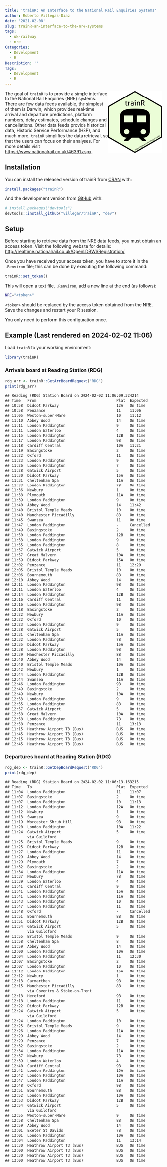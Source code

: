 ```yaml
---
title: 'trainR: An Interface to the National Rail Enquiries Systems'
author: Roberto Villegas-Diaz
date: '2021-02-08'
slug: trainR-an-interface-to-the-nre-systems
tags:
  - uk-railway
  - nre
Categories:
  - Development
  - R
Description: ''
Tags:
  - Development
  - R
---
```


<img src="https://raw.githubusercontent.com/villegar/trainR/main/inst/images/logo.png" alt="logo" align="right" height=200px/>

The goal of `trainR` is to provide a simple interface to the 
National Rail Enquiries (NRE) systems. There are few data feeds 
available, the simplest of them is Darwin, which provides real-time 
arrival and departure predictions, platform numbers, delay estimates, 
schedule changes and cancellations. Other data feeds provide historical 
data, Historic Service Performance (HSP), and much more. `trainR` 
simplifies the data retrieval, so that the users can focus on their 
analyses. For more details visit 
https://www.nationalrail.co.uk/46391.aspx.

## Installation

You can install the released version of trainR from [CRAN](https://CRAN.R-project.org) with:

``` r
install.packages("trainR")
```

And the development version from [GitHub](https://github.com/) with:

``` r
# install.packages("devtools")
devtools::install_github("villegar/trainR", "dev")
```

## Setup
Before starting to retrieve data from the NRE data feeds, you must obtain an access token. 
Visit the following website for details: http://realtime.nationalrail.co.uk/OpenLDBWSRegistration/

Once you have received your access token, you have to store it in the `.Renviron` file; this can be 
done by executing the following command:


```r
trainR::set_token()
```

This will open a text file, `.Renviron`, add a new line at the end (as follows):

```bash
NRE="<token>"
```

`<token>` should be replaced by the access token obtained from the NRE. Save the changes and restart 
your R session.

You only need to perform this configuration once.

## Example (Last rendered on 2024-02-02 11:06)

Load `trainR` to your working environment:

```r
library(trainR)
```

### Arrivals board at Reading Station (RDG)


```r
rdg_arr <- trainR::GetArrBoardRequest("RDG")
print(rdg_arr)
```

```
## Reading (RDG) Station Board on 2024-02-02 11:06:09.324214
## Time   From                                    Plat  Expected
## 10:58  Didcot Parkway                          12A   On time
## 10:58  Penzance                                11    11:06
## 11:05  Weston-super-Mare                       10    11:12
## 11:10  Abbey Wood                              14    On time
## 11:11  London Paddington                       9     On time
## 11:11  London Waterloo                         4     On time
## 11:15  London Paddington                       12B   On time
## 11:17  London Paddington                       9B    On time
## 11:18  Cardiff Central                         10A   11:21
## 11:19  Basingstoke                             2     On time
## 11:22  Oxford                                  11    On time
## 11:23  London Paddington                       9     On time
## 11:26  London Paddington                       7     On time
## 11:28  Gatwick Airport                         5     On time
## 11:30  Didcot Parkway                          15A   On time
## 11:31  Cheltenham Spa                          11A   On time
## 11:33  London Paddington                       7B    On time
## 11:36  Newbury                                 1     On time
## 11:38  Plymouth                                11A   On time
## 11:39  London Paddington                       9     On time
## 11:40  Abbey Wood                              14    11:42
## 11:40  Bristol Temple Meads                    10    On time
## 11:40  Manchester Piccadilly                   8B    On time
## 11:45  Swansea                                 11    On time
## 11:47  London Paddington                       -     Cancelled
## 11:49  Basingstoke                             2     On time
## 11:50  London Paddington                       12B   On time
## 11:53  London Paddington                       9     On time
## 11:55  London Paddington                       8     On time
## 11:57  Gatwick Airport                         5     On time
## 11:57  Great Malvern                           10A   On time
## 11:59  Didcot Parkway                          15A   On time
## 12:02  Penzance                                11    12:29
## 12:05  Bristol Temple Meads                    10    On time
## 12:06  Bournemouth                             8B    On time
## 12:10  Abbey Wood                              14    On time
## 12:11  London Paddington                       9B    On time
## 12:11  London Waterloo                         4     On time
## 12:14  London Paddington                       12B   On time
## 12:16  Cardiff Central                         11    On time
## 12:16  London Paddington                       9B    On time
## 12:18  Basingstoke                             2     On time
## 12:22  Newbury                                 11A   On time
## 12:22  Oxford                                  10    On time
## 12:23  London Paddington                       9     On time
## 12:28  Gatwick Airport                         5     On time
## 12:31  Cheltenham Spa                          11A   On time
## 12:32  London Paddington                       7B    On time
## 12:35  Didcot Parkway                          15A   On time
## 12:38  London Paddington                       9B    On time
## 12:39  Manchester Piccadilly                   8B    On time
## 12:40  Abbey Wood                              14    On time
## 12:40  Bristol Temple Meads                    10A   On time
## 12:42  Newbury                                 1     On time
## 12:44  London Paddington                       12B   On time
## 12:44  Swansea                                 11A   On time
## 12:46  London Paddington                       9B    On time
## 12:49  Basingstoke                             2     On time
## 12:49  Newbury                                 10A   On time
## 12:53  London Paddington                       9     On time
## 12:55  London Paddington                       8B    On time
## 12:57  Gatwick Airport                         5     On time
## 12:58  Great Malvern                           10A   On time
## 12:58  London Paddington                       7B    On time
## 12:58  Penzance                                11    13:13
## 11:15  Heathrow Airport T3 (Bus)               BUS   On time
## 11:45  Heathrow Airport T3 (Bus)               BUS   On time
## 12:15  Heathrow Airport T3 (Bus)               BUS   On time
## 12:45  Heathrow Airport T3 (Bus)               BUS   On time
```

### Departures board at Reading Station (RDG)


```r
rdg_dep <- trainR::GetDepBoardRequest("RDG")
print(rdg_dep)
```

```
## Reading (RDG) Station Board on 2024-02-02 11:06:13.163215
## Time   To                                      Plat  Expected
## 11:04  London Paddington                       11    11:07
## 11:07  Basingstoke                             2     On time
## 11:07  London Paddington                       10    11:13
## 11:12  London Paddington                       12A   On time
## 11:12  Newbury                                 1     On time
## 11:13  Swansea                                 9     On time
## 11:19  Worcester Shrub Hill                    9B    On time
## 11:20  London Paddington                       10A   11:22
## 11:24  Gatwick Airport                         5     On time
##        via Guildford                           
## 11:25  Bristol Temple Meads                    9     On time
## 11:25  Didcot Parkway                          12B   On time
## 11:27  London Paddington                       11    On time
## 11:29  Abbey Wood                              14    On time
## 11:29  Plymouth                                7     On time
## 11:32  Basingstoke                             2     On time
## 11:34  London Paddington                       11A   On time
## 11:37  Newbury                                 7B    On time
## 11:39  London Waterloo                         4     On time
## 11:41  Cardiff Central                         9     On time
## 11:41  London Paddington                       15A   On time
## 11:41  London Paddington                       11A   On time
## 11:43  London Paddington                       10    On time
## 11:47  London Paddington                       11    On time
## 11:48  Oxford                                  -     Cancelled
## 11:51  Bournemouth                             8B    On time
## 11:51  Didcot Parkway                          12B   On time
## 11:54  Gatwick Airport                         5     On time
##        via Guildford                           
## 11:55  Bristol Temple Meads                    9     On time
## 11:58  Cheltenham Spa                          8     On time
## 11:59  Abbey Wood                              14    On time
## 12:00  London Paddington                       10A   On time
## 12:04  London Paddington                       11    12:30
## 12:07  Basingstoke                             2     On time
## 12:07  London Paddington                       10    On time
## 12:12  London Paddington                       15A   On time
## 12:12  Newbury                                 1     On time
## 12:13  Carmarthen                              9B    On time
## 12:15  Manchester Piccadilly                   8B    On time
##        via Coventry & Stoke-on-Trent           
## 12:18  Hereford                                9B    On time
## 12:18  London Paddington                       11    On time
## 12:22  Didcot Parkway                          12B   On time
## 12:24  Gatwick Airport                         5     On time
##        via Guildford                           
## 12:24  London Paddington                       10    On time
## 12:25  Bristol Temple Meads                    9     On time
## 12:26  London Paddington                       11A   On time
## 12:29  Abbey Wood                              14    On time
## 12:29  Penzance                                7     On time
## 12:32  Basingstoke                             2     On time
## 12:34  London Paddington                       11A   On time
## 12:37  Newbury                                 7B    On time
## 12:39  London Waterloo                         4     On time
## 12:40  Cardiff Central                         9B    On time
## 12:42  London Paddington                       15A   On time
## 12:42  London Paddington                       10A   On time
## 12:47  London Paddington                       11A   On time
## 12:48  Oxford                                  9B    On time
## 12:51  Bournemouth                             8B    On time
## 12:52  London Paddington                       10A   On time
## 12:53  Didcot Parkway                          12B   On time
## 12:54  Gatwick Airport                         5     On time
##        via Guildford                           
## 12:55  Weston-super-Mare                       9     On time
## 12:58  Cheltenham Spa                          8B    On time
## 12:59  Abbey Wood                              14    On time
## 13:01  Exeter St Davids                        7B    On time
## 13:01  London Paddington                       10A   On time
## 13:04  London Paddington                       11    13:14
## 11:30  Heathrow Airport T3 (Bus)               BUS   On time
## 12:00  Heathrow Airport T3 (Bus)               BUS   On time
## 12:30  Heathrow Airport T3 (Bus)               BUS   On time
## 13:00  Heathrow Airport T3 (Bus)               BUS   On time
```
